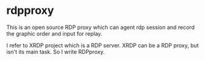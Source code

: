rdpproxy
========

This is an open source RDP proxy which can agent rdp session and record the graphic order and input for replay.

I refer to XRDP project which is a RDP server. XRDP can be a RDP proxy, but isn't its main task. So I write RDPproxy.
